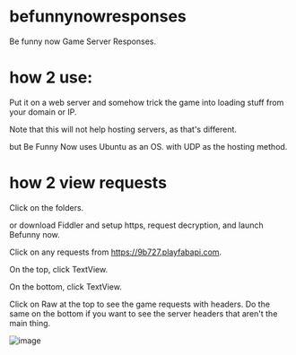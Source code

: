 # befunnynowresponses
Be funny now Game Server Responses.

# how 2 use:
Put it on a web server and somehow trick the game into loading stuff from your domain or IP.

Note that this will not help hosting servers, as that's different.

but Be Funny Now uses Ubuntu as an OS. with UDP as the hosting method.


# how 2 view requests


Click on the folders.


or download Fiddler and setup https, request decryption, and launch Befunny now.


Click on any requests from https://9b727.playfabapi.com.


On the top, click TextView.


On the bottom, click TextView.


Click on Raw at the top to see the game requests with headers. Do the same on the bottom if you want to see the server headers that aren't the main thing.

![image](https://github.com/miikart/befunnynowresponses/assets/92797301/73fe9969-da0b-48bd-a63f-dc7d79850314)
